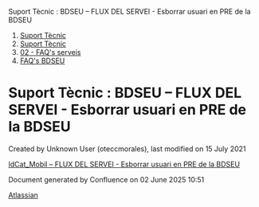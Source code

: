 Suport Tècnic : BDSEU – FLUX DEL SERVEI - Esborrar usuari en PRE de la BDSEU  

1.  [Suport Tècnic](index.md)
2.  [Suport Tècnic](13893782.md)
3.  [02 - FAQ's serveis](26313393.md)
4.  [FAQ's BDSEU](41520535.md)

Suport Tècnic : BDSEU – FLUX DEL SERVEI - Esborrar usuari en PRE de la BDSEU
============================================================================

Created by Unknown User (oteccmorales), last modified on 15 July 2021

[IdCat\_Mobil – FLUX DEL SERVEI - Esborrar usuari en PRE de la BDSEU](41519609.md)

Document generated by Confluence on 02 June 2025 10:51

[Atlassian](http://www.atlassian.com/)